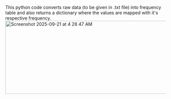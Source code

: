 This python code converts raw data (to be given in .txt file) into frequency table and also returns a dictionary where the values are mapped with it's respective frequency.<img width="736" height="230" alt="Screenshot 2025-09-21 at 4 28 47 AM" src="https://github.com/user-attachments/assets/222702e3-120b-439f-88a7-467540d85df2" />
